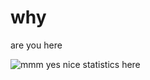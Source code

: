 # why
are you here

![mmm yes nice statistics here](https://github-readme-stats.vercel.app/api?username=imapotatoes11&count_private=true&show_icons=true&theme=dark)
